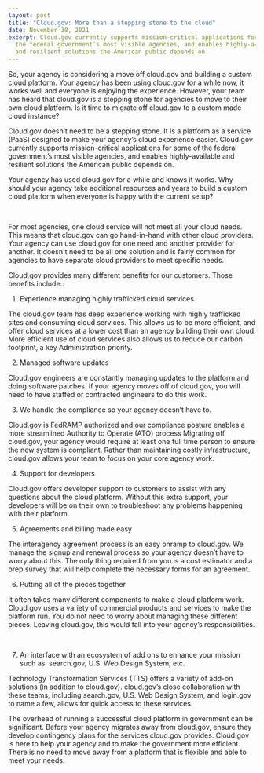 ```yaml
---
layout: post
title: "Cloud.gov: More than a stepping stone to the cloud"
date: November 30, 2021
excerpt: Cloud.gov currently supports mission-critical applications for some of
  the federal government’s most visible agencies, and enables highly-available
  and resilient solutions the American public depends on.
---
```

So, your agency is considering a move off cloud.gov and building a custom cloud platform. Your agency has been using cloud.gov for a while now, it works well and everyone is enjoying the experience. However, your team has heard that cloud.gov is a stepping stone for agencies to move to their own cloud platform. Is it time to migrate off cloud.gov to a custom made cloud instance?



Cloud.gov doesn’t need to be a stepping stone. It is a platform as a service (PaaS) designed to make your agency’s cloud experience easier. Cloud.gov currently supports mission-critical applications for some of the federal government’s most visible agencies, and enables highly-available and resilient solutions the American public depends on.



Your agency has used cloud.gov for a while and knows it works. Why should your agency take additional resources and years to build a custom cloud platform when everyone is happy with the current setup?

 

For most agencies, one cloud service will not meet all your cloud needs. This means that cloud.gov can go hand-in-hand with other cloud providers. Your agency can use cloud.gov for one need and another provider for another. It doesn't need to be all one solution and is fairly common for agencies to have separate cloud providers to meet specific needs.



Cloud.gov provides many different benefits for our customers. Those benefits include::



1. Experience managing highly trafficked cloud services.



The cloud.gov team has deep experience working with highly trafficked sites and consuming cloud services. This allows us to be more efficient, and offer cloud services at a lower cost than an agency building their own cloud. More efficient use of cloud services also allows us to reduce our carbon footprint, a key Administration priority.



2. Managed software updates 



Cloud.gov engineers are constantly managing updates to the platform and doing software patches. If your agency moves off of cloud.gov, you will need to have staffed or contracted engineers to do this work.



3. We handle the compliance so your agency doesn’t have to. 



Cloud.gov is FedRAMP authorized and our compliance posture enables a more streamlined Authority to Operate (ATO) process Migrating off cloud.gov, your agency would require at least one full time person to ensure the new system is compliant. Rather than maintaining costly infrastructure, cloud.gov allows your team to focus on your core agency work. 



4. Support for developers 



Cloud.gov offers developer support to customers to assist with any questions about the cloud platform. Without this extra support, your developers will be on their own to troubleshoot any problems happening with their platform.



5. Agreements and billing made easy



The interagency agreement process is an easy onramp to cloud.gov. We manage the signup and renewal process so your agency doesn’t have to worry about this. The only thing required from you is a cost estimator and a prep survey that will help complete the necessary forms for an agreement.



6. Putting all of the pieces together



It often takes many different components to make a cloud platform work. Cloud.gov uses a variety of commercial products and services to make the platform run. You do not need to worry about managing these different pieces. Leaving cloud.gov, this would fall into your agency’s responsibilities.

 

7. An interface with an ecosystem of add ons to enhance your mission such as  search.gov, U.S. Web Design System, etc.



Technology Transformation Services (TTS) offers a variety of add-on solutions (in addition to cloud.gov). cloud.gov’s close collaboration with these teams, including search.gov, U.S. Web Design System, and login.gov to name a few, allows for quick access to these services.



The overhead of running a successful cloud platform in government can be significant. Before your agency migrates away from cloud.gov, ensure they develop contingency plans for the services cloud.gov provides. Cloud.gov is here to help your agency and to make the government more efficient. There is no need to move away from a platform that is flexible and able to meet your needs.